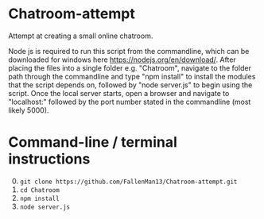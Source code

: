 # Chatroom-attempt
Attempt at creating a small online chatroom.

Node js is required to run this script from the commandline, which can be downloaded for windows here https://nodejs.org/en/download/. After placing the files into a single folder e.g. "Chatroom", navigate to the folder path through the commandline and type "npm install" to install the modules that the script depends on, followed by "node server.js" to begin using the script. Once the local server starts, open a browser and navigate to "localhost:" followed by the port number stated in the commandline (most likely 5000).

# Command-line / terminal instructions

0. ```git clone https://github.com/FallenMan13/Chatroom-attempt.git```
0. ```cd Chatroom```
0. ```npm install```
0. ```node server.js```
